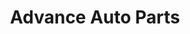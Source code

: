 ---
title: "Advance Auto Parts"
url: /frederick/advance-auto-parts-crestwood-boulevard/
shop: car parts
---